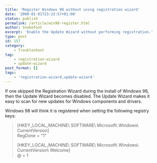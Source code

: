 ```yaml
---
title: 'Register Windows 98 without using registration wizard'
date: '2000-01-01T23:33:57+01:00'
status: publish
permalink: /article/win98-register.html
author: Snakefoot
excerpt: 'Enable the Update Wizard without performing registration.'
type: post
id: 157
category:
    - Troubleshoot
tag:
    - registration-wizard
    - update-wizard
post_format: []
tags:
    - 'registration-wizard,update-wizard'
---
```

If one skipped the Registration Wizard during the install of Windows 98, then the Update Wizard becomes disabled. The Update Wizard makes it easy to scan for new updates for Windows components and drivers.  
  
 Windows 98 will think it is registered when setting the following registry keys:

> \[HKEY\_LOCAL\_MACHINE\\ SOFTWARE\\ Microsoft\\ Windows\\ CurrentVersion\]  
>  RegDone = "1"  
>   
>  \[HKEY\_LOCAL\_MACHINE\\ SOFTWARE\\ Microsoft\\ Windows\\ CurrentVersion\\ Welcome\]  
>  @ = 1